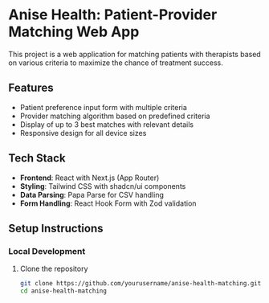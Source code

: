 # Anise Health: Patient-Provider Matching Web App

This project is a web application for matching patients with therapists based on various criteria to maximize the chance of treatment success.

## Features

- Patient preference input form with multiple criteria
- Provider matching algorithm based on predefined criteria
- Display of up to 3 best matches with relevant details
- Responsive design for all device sizes

## Tech Stack

- **Frontend**: React with Next.js (App Router)
- **Styling**: Tailwind CSS with shadcn/ui components
- **Data Parsing**: Papa Parse for CSV handling
- **Form Handling**: React Hook Form with Zod validation

## Setup Instructions

### Local Development

1. Clone the repository
   ```bash
   git clone https://github.com/yourusername/anise-health-matching.git
   cd anise-health-matching


